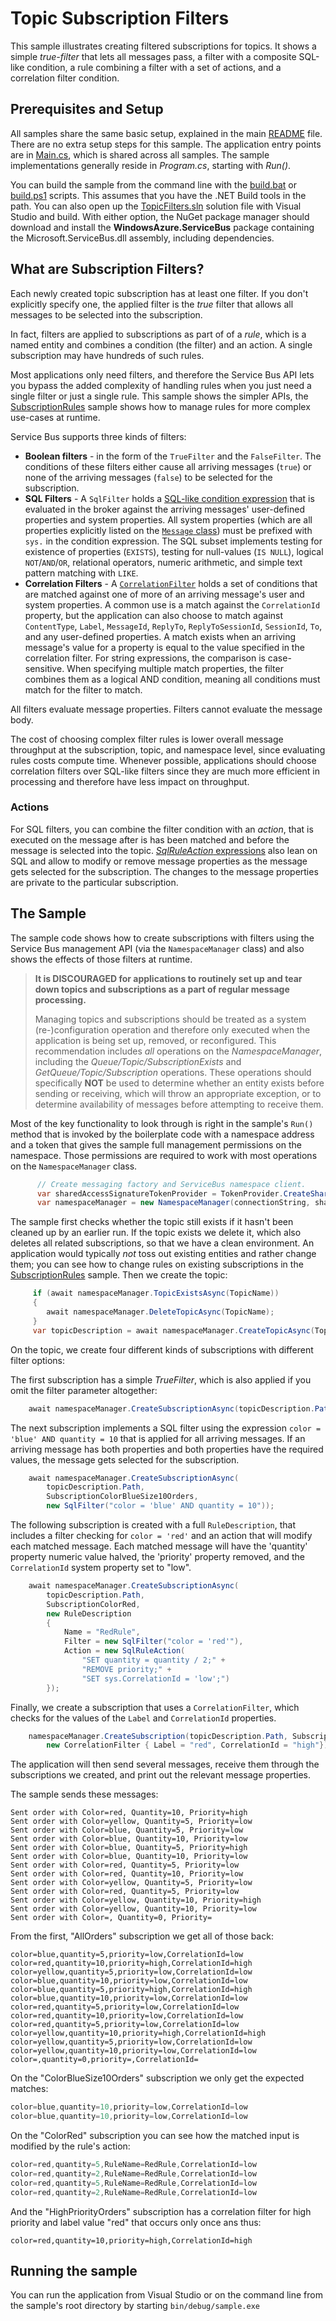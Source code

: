 # Topic Subscription Filters

This sample illustrates creating filtered subscriptions for topics. It shows a simple *true-filter* that lets all messages pass,
a filter with a composite SQL-like condition, a rule combining a filter with a set of actions, and a correlation filter 
condition.  

## Prerequisites and Setup

All samples share the same basic setup, explained in the main [README](../README.md) file. There are no extra setup steps for this sample.
The application entry points are in [Main.cs](../common/Main.md), which is shared across all samples. The sample implementations generally
reside in *Program.cs*, starting with *Run()*.

You can build the sample from the command line with the [build.bat](build.bat) or [build.ps1](build.ps1) scripts. This assumes that you
have the .NET Build tools in the path. You can also open up the [TopicFilters.sln](TopicFilters.sln) solution file with Visual Studio and build.
With either option, the NuGet package manager should download and install the **WindowsAzure.ServiceBus** package containing the
Microsoft.ServiceBus.dll assembly, including dependencies.

## What are Subscription Filters?

Each newly created topic subscription has at least one filter. If you don't explicitly specify one, the applied filter is the 
*true* filter that allows all messages to be selected into the subscription.  

In fact, filters are applied to subscriptions as part of of a *rule*, which is a named entity and combines a condition (the filter)
and an action. A single subscription may have hundreds of such rules. 

Most applications only need filters, and therefore the Service Bus API lets you bypass the added complexity of handling 
rules when you just need a single filter or just a single rule. This sample shows the simpler APIs, 
the [SubscriptionRules](../SubscriptionRules) sample shows how to manage rules for more complex use-cases at runtime.

Service Bus supports three kinds of filters:

* **Boolean filters** - in the form of the ```TrueFilter``` and the ```FalseFilter```. The conditions of these filters either cause all 
  arriving messages (```true```) or none of the arriving messages (```false```) to be selected for the subscription.
* **SQL Filters** - A ```SqlFilter``` holds a [SQL-like condition expression](https://msdn.microsoft.com/library/azure/microsoft.servicebus.messaging.sqlfilter.sqlexpression.aspx)
  that is evaluated in the broker against the arriving messages' user-defined properties and system properties. All system
  properties (which are all properties explicitly listed on the [```Message``` class](https://msdn.microsoft.com/library/microsoft.servicebus.messaging.Message_properties.aspx)) 
  must be prefixed with ```sys.``` in the condition expression. The SQL subset implements testing for existence of properties (```EXISTS```), 
  testing for null-values (```IS NULL```), logical ```NOT```/```AND```/```OR```, relational operators, numeric arithmetic, and simple text pattern matching with ```LIKE```.
* **Correlation Filters** - A [```CorrelationFilter```](https://msdn.microsoft.com/library/microsoft.servicebus.messaging.correlationfilter.aspx) holds a
  set of conditions that are matched against one of more of an arriving message's user and system properties. A common use is a match 
  against the ```CorrelationId``` property, but the application can also choose to match against ```ContentType```, ```Label```, ```MessageId```, ```ReplyTo```, ```ReplyToSessionId```, 
  ```SessionId```, ```To```, and any user-defined properties. A match exists when an arriving message's value for a property is equal to the 
  value specified in the correlation filter. For string expressions, the comparison is case-sensitive. When specifying multiple match 
  properties, the filter combines them as a logical AND condition, meaning all conditions must match for the filter to match.   
                                          
All filters evaluate message properties. Filters cannot evaluate the message body.

The cost of choosing complex filter rules is lower overall message throughput at the subscription, topic, and namespace level, since evaluating
rules costs compute time. Whenever possible, applications should choose correlation filters over SQL-like filters since they are much more efficient in 
processing and therefore have less impact on throughput.

### Actions

For SQL filters, you can combine the filter condition with an *action*, that is executed on the message after is has been matched and 
before the message is selected into the topic. [*SqlRuleAction* expressions](https://msdn.microsoft.com/en-us/library/azure/microsoft.servicebus.messaging.sqlruleaction.sqlexpression.aspx) 
also lean on SQL and allow to modify or remove message properties as the message gets selected for the subscription. The 
changes to the message properties are private to the particular subscription. 


## The Sample

The sample code shows how to create subscriptions with filters using the Service Bus management API (via the ```NamespaceManager``` class)
and also shows the effects of those filters at runtime.

> **It is DISCOURAGED for applications to routinely set up and tear down topics and subscriptions as a part of regular message processing.**
>
> Managing topics and subscriptions should be treated as a system (re-)configuration operation and therefore only executed when the 
> application is being set up, removed, or reconfigured. This recommendation includes *all* operations on the *NamespaceManager*, 
> including the *Queue/Topic/SubscriptionExists* and *GetQueue/Topic/Subscription* operations. These operations should specifically 
> **NOT** be used to determine whether an entity exists before sending or receiving, which will throw an appropriate exception, or 
> to determine availability of messages before attempting to receive them.   

Most of the key functionality to look through is right in the sample's ```Run()``` method that is invoked by the boilerplate code
with a namespace address and a token that gives the sample full management permissions on the namespace. Those permissions are 
required to work with most operations on the ```NamespaceManager``` class.

```C#    
      // Create messaging factory and ServiceBus namespace client.
      var sharedAccessSignatureTokenProvider = TokenProvider.CreateSharedAccessSignatureTokenProvider(manageToken);
      var namespaceManager = new NamespaceManager(connectionString, sharedAccessSignatureTokenProvider);
``` 

The sample first checks whether the topic still exists if it hasn't been cleaned up by an earlier run. If the topic exists
we delete it, which also deletes all related subscriptions, so that we have a clean environment. An application would 
typically *not* toss out existing entities and rather change them; you can see how to change rules on existing 
subscriptions in the [SubscriptionRules](../SubscriptionRules) sample. Then we create the topic:

```C#
     if (await namespaceManager.TopicExistsAsync(TopicName))
     {
        await namespaceManager.DeleteTopicAsync(TopicName);
     }
     var topicDescription = await namespaceManager.CreateTopicAsync(TopicName);
```

On the topic, we create four different kinds of subscriptions with different filter options:


The first subscription has a simple *TrueFilter*, which is also applied if you omit the filter 
parameter altogether:
 
```C#
    await namespaceManager.CreateSubscriptionAsync(topicDescription.Path, SubscriptionAllMessages, new TrueFilter());
```

The next subscription implements a SQL filter using the expression ```color = 'blue' AND quantity = 10``` that is applied
for all arriving messages. If an arriving message has both properties and both properties have the required values, 
the message gets selected for the subscription.  
 
```C# 
    await namespaceManager.CreateSubscriptionAsync(
        topicDescription.Path,
        SubscriptionColorBlueSize10Orders,
        new SqlFilter("color = 'blue' AND quantity = 10"));
```

The following subscription is created with a full ```RuleDescription```, that includes a filter checking for ```color = 'red'```
and an action that will modify each matched message. Each matched message will have the 'quantity' property numeric value 
halved, the 'priority' property removed, and the ```CorrelationId``` system property set to "low".

``` C#      
    await namespaceManager.CreateSubscriptionAsync(
        topicDescription.Path,
        SubscriptionColorRed,
        new RuleDescription
        {
            Name = "RedRule",
            Filter = new SqlFilter("color = 'red'"),
            Action = new SqlRuleAction(
                "SET quantity = quantity / 2;" +
                "REMOVE priority;" +
                "SET sys.CorrelationId = 'low';")
        });
```

Finally, we create a subscription that uses a ```CorrelationFilter```, which checks for the values of the ```Label``` and
```CorrelationId``` properties.  

``` C#
    namespaceManager.CreateSubscription(topicDescription.Path, SubscriptionHighPriorityOrders, 
        new CorrelationFilter { Label = "red", CorrelationId = "high"});
```

The application will then send several messages, receive them through the subscriptions we created, and 
print out the relevant message properties.

The sample sends these messages:

```
Sent order with Color=red, Quantity=10, Priority=high
Sent order with Color=yellow, Quantity=5, Priority=low
Sent order with Color=blue, Quantity=5, Priority=low
Sent order with Color=blue, Quantity=10, Priority=low
Sent order with Color=blue, Quantity=5, Priority=high
Sent order with Color=blue, Quantity=10, Priority=low
Sent order with Color=red, Quantity=5, Priority=low
Sent order with Color=red, Quantity=10, Priority=low
Sent order with Color=yellow, Quantity=5, Priority=low
Sent order with Color=red, Quantity=5, Priority=low
Sent order with Color=yellow, Quantity=10, Priority=high
Sent order with Color=yellow, Quantity=10, Priority=low
Sent order with Color=, Quantity=0, Priority=
```

From the first, "AllOrders" subscription we get all of those back:

```
color=blue,quantity=5,priority=low,CorrelationId=low
color=red,quantity=10,priority=high,CorrelationId=high
color=yellow,quantity=5,priority=low,CorrelationId=low
color=blue,quantity=10,priority=low,CorrelationId=low
color=blue,quantity=5,priority=high,CorrelationId=high
color=blue,quantity=10,priority=low,CorrelationId=low
color=red,quantity=5,priority=low,CorrelationId=low
color=red,quantity=10,priority=low,CorrelationId=low
color=red,quantity=5,priority=low,CorrelationId=low
color=yellow,quantity=10,priority=high,CorrelationId=high
color=yellow,quantity=5,priority=low,CorrelationId=low
color=yellow,quantity=10,priority=low,CorrelationId=low
color=,quantity=0,priority=,CorrelationId=
```
On the "ColorBlueSize10Orders" subscription we only get the expected matches:

```C#
color=blue,quantity=10,priority=low,CorrelationId=low
color=blue,quantity=10,priority=low,CorrelationId=low
```

On the "ColorRed" subscription you can see how the matched input is modified
by the rule's action:

```C#
color=red,quantity=5,RuleName=RedRule,CorrelationId=low
color=red,quantity=2,RuleName=RedRule,CorrelationId=low
color=red,quantity=5,RuleName=RedRule,CorrelationId=low
color=red,quantity=2,RuleName=RedRule,CorrelationId=low
``` 
And the "HighPriorityOrders" subscription has a correlation filter for high priority and 
label value "red" that occurs only once ans thus:

``` 
color=red,quantity=10,priority=high,CorrelationId=high
``` 

## Running the sample

You can run the application from Visual Studio or on the command line from the sample's root 
directory by starting <code>bin/debug/sample.exe</code>
